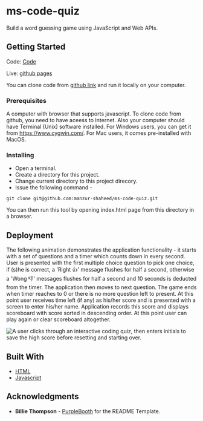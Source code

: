 # ms-code-quiz
Build a word guessing game using JavaScript and Web APIs.

## Getting Started
Code: [Code](https://github.com/manzur-shaheed/ms-code-quiz)

Live: [github pages](https://manzur-shaheed.github.io/ms-code-quiz/)

You can clone code from [github link](https://github.com/manzur-shaheed/ms-code-quiz) and run it locally on your computer.

### Prerequisites

A computer with browser that supports javascript. To clone code from github, you need to have aceess to Internet. Also your computer should have Terminal (Unix) software installed. For Windows users, you can get it from https://www.cygwin.com/. For Mac users, it comes pre-installed with MacOS. 

### Installing

- Open a terminal.  
- Create a directory for this project.
- Change current directory to this project direcory.
- Issue the following command -

```
git clone git@github.com:manzur-shaheed/ms-code-quiz.git
```
You can then run this tool by opening index.html page from this directory in a browser.

## Deployment

The following animation demonstrates the application functionality - it starts with a set of questions and a timer which counts down in every second. User is presented with the first multiple choice question to pick one choice, if (s)he is correct, a 'Right 👍' message flushes for half a second, otherwise a 'Wong 👎' messages flushes for half a second and 10 seconds is deducted from the timer. The application then moves to next question. The game ends when timer reaches to 0 or there is no more question left to present. At this point user receives time left (if any) as his/her score and is presented with a screen to enter his/her name. Application records this score and displays scoreboard with score sorted in descending order. At this point user can play again or clear scoreboard altogether.  

![A user clicks through an interactive coding quiz, then enters initials to save the high score before resetting and starting over.](./assets/images/ms-code-quiz.gif)



## Built With

* [HTML](https://developer.mozilla.org/en-US/docs/Web/HTML)
* [Javascript](https://developer.mozilla.org/en-US/docs/Web/JavaScript)

## Acknowledgments
* **Billie Thompson** - [PurpleBooth](https://github.com/PurpleBooth) for the README Template.
